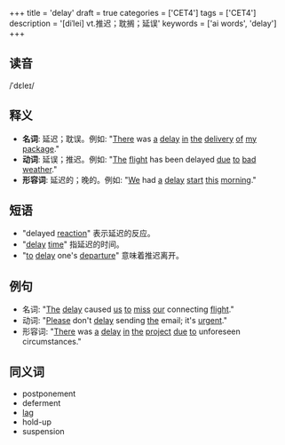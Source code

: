 +++
title = 'delay'
draft = true
categories = ['CET4']
tags = ['CET4']
description = '[diˈlei] vt.推迟；耽搁；延误'
keywords = ['ai words', 'delay']
+++

## 读音
/ˈdɛleɪ/

## 释义
- **名词**: 延迟；耽误。例如: "[There](/zh/post/there/) was [a](/zh/post/a/) [delay](/zh/post/delay/) [in](/zh/post/in/) [the](/zh/post/the/) [delivery](/zh/post/delivery/) [of](/zh/post/of/) [my](/zh/post/my/) [package](/zh/post/package/)."
- **动词**: 延误；推迟。例如: "[The](/zh/post/the/) [flight](/zh/post/flight/) has been delayed [due](/zh/post/due/) [to](/zh/post/to/) [bad](/zh/post/bad/) [weather](/zh/post/weather/)."
- **形容词**: 延迟的；晚的。例如: "[We](/zh/post/we/) had [a](/zh/post/a/) [delay](/zh/post/delay/) [start](/zh/post/start/) [this](/zh/post/this/) [morning](/zh/post/morning/)."

## 短语
- "delayed [reaction](/zh/post/reaction/)" 表示延迟的反应。
- "[delay](/zh/post/delay/) [time](/zh/post/time/)" 指延迟的时间。
- "[to](/zh/post/to/) [delay](/zh/post/delay/) one's [departure](/zh/post/departure/)" 意味着推迟离开。

## 例句
- 名词: "[The](/zh/post/the/) [delay](/zh/post/delay/) caused [us](/zh/post/us/) [to](/zh/post/to/) [miss](/zh/post/miss/) [our](/zh/post/our/) connecting [flight](/zh/post/flight/)."
- 动词: "[Please](/zh/post/please/) don't [delay](/zh/post/delay/) sending [the](/zh/post/the/) email; it's [urgent](/zh/post/urgent/)."
- 形容词: "[There](/zh/post/there/) was [a](/zh/post/a/) [delay](/zh/post/delay/) [in](/zh/post/in/) [the](/zh/post/the/) [project](/zh/post/project/) [due](/zh/post/due/) [to](/zh/post/to/) unforeseen circumstances."

## 同义词
- postponement
- deferment
- [lag](/zh/post/lag/)
- hold-up
- suspension
